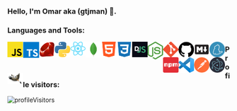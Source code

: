 ### Hello, I'm Omar aka (gtjman) 👋.

### Languages and Tools:

<img align="left" alt="JavaScript" width="35px" src="./assets/javascript.png" />
<img align="left" alt="TypeScript" width="37px" src="./assets/typescript.png" />
<img align="left" alt="Ruby" width="35px" src="./assets/ruby.png" />
<img align="left" alt="Python" width="35x" src="./assets/python.png" /> 
<img align="left" alt="React.js" width="35x" src="./assets/react.png" /> 
<img align="left" alt="MongoDb" width="35px" src="./assets/mongodb.png" /> 
<img align="left" alt="Html" width="35px" src="./assets/html5.png" /> 
<img align="left" alt="CSS" width="35px" src="./assets/css3.png" /> 
<img align="left" alt="Discord.js" width="35px" src="./assets/djs.png" /> 
<img align="left" alt="Node.js" width="35px" src="./assets/nodejs.png" /> 
<img align="left" alt="Git" width="35px" src="./assets/git.png" /> 
<img align="left" alt="Github" width="35px" src="./assets/github.png" /> 
<img align="left" alt="Markdown" width="35px" src="./assets/markdown.png" /> 
<img align="left" alt="Yarn" width="35px" src="./assets/yarn.png" />
<img align="left" alt="Npm" width="35px" src="./assets/npm.png" />
<img align="left" alt="Vscode" width="35px" src="./assets/vscode.png" />
<img align="left" alt="Postman" width="35px" src="./assets/postman.png" />
<img align="left" alt="Electron.js" width="35px" src="./assets/electronjs.png" />
<img align="left" alt="Gimp" width="35px" src="./assets/gimp.png" />
<img align="left" alt="" width="35px" src="./assets/" />

### Profile visitors:

![profileVisitors](https://profile-counter.glitch.me/gtjman/count.svg)

